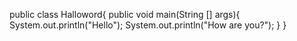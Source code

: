 public class Halloword{
    public void main(String [] args){
      System.out.println("Hello");
        System.out.println("How are you?");
    }
}